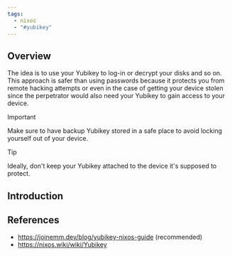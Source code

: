 ```yaml
---
tags:
  - nixos
  - "#yubikey"
---
```

## Overview

The idea is to use your Yubikey to log-in or decrypt your disks and so on. This approach is safer than using passwords because it protects you from remote hacking attempts or even in the case of getting your device stolen since the perpetrator would also need your Yubikey to gain access to your device.

> [!Important]
> Make sure to have backup Yubikey stored in a safe place to avoid locking yourself out of your device.


> [!Tip]
> Ideally, don't keep your Yubikey attached to the device it's supposed to protect.

## Introduction




## References

- https://joinemm.dev/blog/yubikey-nixos-guide (recommended)
- https://nixos.wiki/wiki/Yubikey